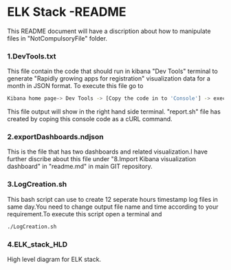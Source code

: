 # ELK Stack -README

This README document will have a discription about how to manipulate files in "NotCompulsoryFile" folder.

### 1.DevTools.txt
This file contain the code that should run in kibana "Dev Tools" terminal to generate "Rapidly growing apps for registration" visualization data for a month in JSON format. 
To execute this file go to
```sh
Kibana home page-> Dev Tools -> [Copy the code in to 'Console'] -> execute
```
This file output will show in the right hand side terminal. "report.sh" file has created by coping this console code as a cURL command.

### 2.exportDashboards.ndjson
This is the file that has two dashboards and related visualization.I have further discribe about this file under "8.Import Kibana visualization dashboard" in "readme.md" in main GIT repository.

### 3.LogCreation.sh

This bash script can use to create 12 seperate hours timestamp log files in same day.You need to change output file name and time according to your requirement.To execute this script open a terminal and 
```sh
./LogCreation.sh
```
### 4.ELK_stack_HLD

High level diagram for ELK stack.
